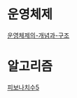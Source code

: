 # 운영체제
[운영체제의-개념과-구조](https://github.com/hnsoo/TIL/blob/master/OS/%EC%9A%B4%EC%98%81%EC%B2%B4%EC%A0%9C%EC%9D%98-%EA%B0%9C%EB%85%90%EA%B3%BC-%EA%B5%AC%EC%A1%B0.md)

# 알고리즘
[피보나치수5](https://github.com/hnsoo/TIL/blob/master/algorithm/%ED%94%BC%EB%B3%B4%EB%82%98%EC%B9%98%EC%88%985.py)